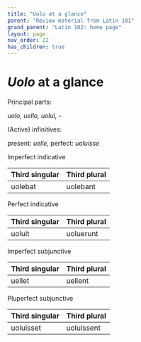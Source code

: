 ```yaml
---
title: "Uolo at a glance"
parent: "Review material from Latin 101"
grand_parent: "Latin 102: home page"
layout: page
nav_order: 22
has_children: true
---
```


# *Uolo* at a glance

Principal parts:

*uolo, uello, uolui, -*

(Active) infinitives:

present: *uelle*, perfect: *uoluisse*



Imperfect indicative

| Third singular | Third plural |
| --- | --- |
| uolebat | uolebant |

Perfect indicative

| Third singular | Third plural |
| --- | --- |
| uoluit | uoluerunt |


Imperfect subjunctive

| Third singular | Third plural |
| --- | --- |
| uellet | uellent |


Pluperfect subjunctive

| Third singular | Third plural |
| --- | --- |
| uoluisset | uoluissent |